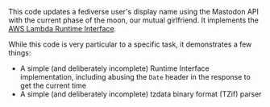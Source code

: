 This code updates a fediverse user's display name using the Mastodon API with the current phase of the moon, our mutual girlfriend.
It implements the [AWS Lambda Runtime Interface](https://docs.aws.amazon.com/lambda/latest/dg/runtimes-api.html).

While this code is very particular to a specific task, it demonstrates a few things:

* A simple (and deliberately incomplete) Runtime Interface implementation, including abusing the `Date` header in the response to get the current time
* A simple (and deliberately incomplete) tzdata binary format (TZif) parser

